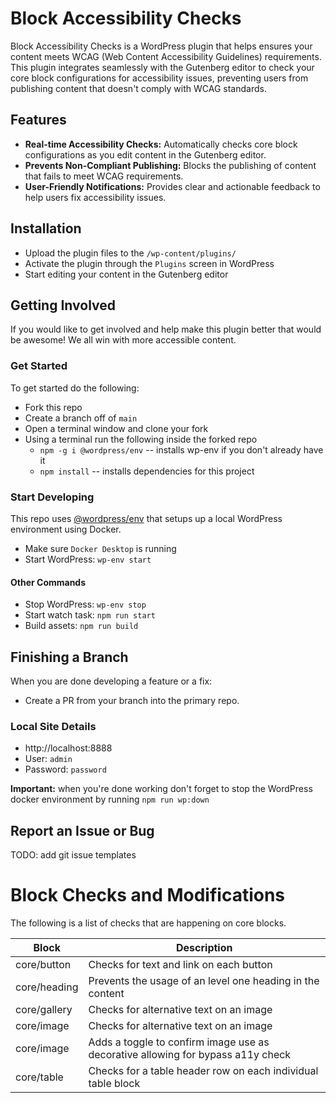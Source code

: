 # Block Accessibility Checks

Block Accessibility Checks is a WordPress plugin that helps ensures your content meets WCAG (Web Content Accessibility Guidelines) requirements. This plugin integrates seamlessly with the Gutenberg editor to check your core block configurations for accessibility issues, preventing users from publishing content that doesn't comply with WCAG standards.

## Features

-   **Real-time Accessibility Checks:** Automatically checks core block configurations as you edit content in the Gutenberg editor.
-   **Prevents Non-Compliant Publishing:** Blocks the publishing of content that fails to meet WCAG requirements.
-   **User-Friendly Notifications:** Provides clear and actionable feedback to help users fix accessibility issues.

## Installation

-   Upload the plugin files to the `/wp-content/plugins/`
-   Activate the plugin through the `Plugins` screen in WordPress
-   Start editing your content in the Gutenberg editor

## Getting Involved

If you would like to get involved and help make this plugin better that would be awesome! We all win with more accessible content.

### Get Started

To get started do the following:

-   Fork this repo
-   Create a branch off of `main`
-   Open a terminal window and clone your fork
-   Using a terminal run the following inside the forked repo
    -   `npm -g i @wordpress/env` -- installs wp-env if you don't already have it
    -   `npm install` -- installs dependencies for this project

### Start Developing

This repo uses [@wordpress/env](https://github.com/WordPress/gutenberg/tree/HEAD/packages/env#readme) that setups up a local WordPress environment using Docker.

-   Make sure `Docker Desktop` is running
-   Start WordPress: `wp-env start`

#### Other Commands

-   Stop WordPress: `wp-env stop`
-   Start watch task: `npm run start`
-   Build assets: `npm run build`

## Finishing a Branch

When you are done developing a feature or a fix:

-   Create a PR from your branch into the primary repo.

### Local Site Details

-   http://localhost:8888
-   User: `admin`
-   Password: `password`

**Important:** when you're done working don't forget to stop the WordPress docker environment by running `npm run wp:down`

## Report an Issue or Bug

TODO: add git issue templates

# Block Checks and Modifications

The following is a list of checks that are happening on core blocks.

| Block        | Description                                                                     |
| ------------ | ------------------------------------------------------------------------------- |
| core/button  | Checks for text and link on each button                                         |
| core/heading | Prevents the usage of an level one heading in the content                       |
| core/gallery | Checks for alternative text on an image                                         |
| core/image   | Checks for alternative text on an image                                         |
| core/image   | Adds a toggle to confirm image use as decorative allowing for bypass a11y check |
| core/table   | Checks for a table header row on each individual table block                    |
